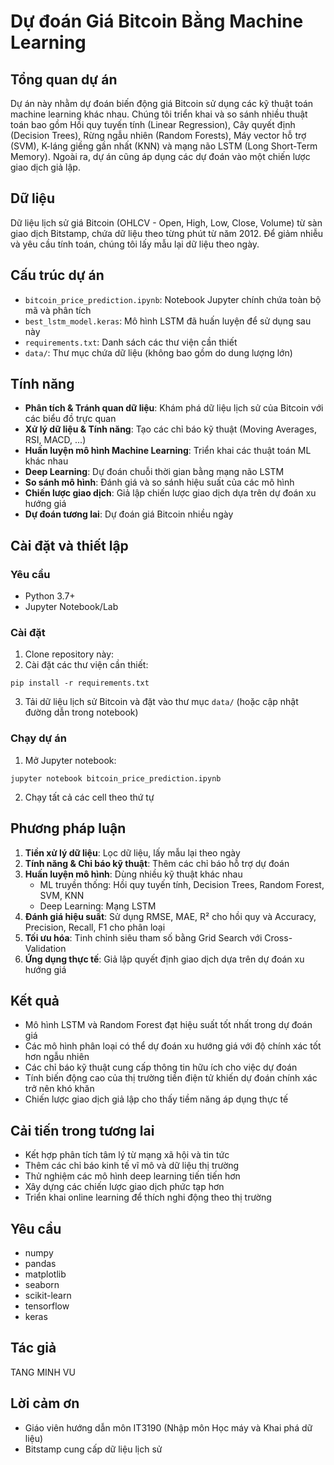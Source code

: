 # Dự đoán Giá Bitcoin Bằng Machine Learning

## Tổng quan dự án
Dự án này nhằm dự đoán biến động giá Bitcoin sử dụng các kỹ thuật toán machine learning khác nhau. Chúng tôi triển khai và so sánh nhiều thuật toán bao gồm Hồi quy tuyến tính (Linear Regression), Cây quyết định (Decision Trees), Rừng ngẫu nhiên (Random Forests), Máy vector hỗ trợ (SVM), K-láng giềng gần nhất (KNN) và mạng não LSTM (Long Short-Term Memory). Ngoài ra, dự án cũng áp dụng các dự đoán vào một chiến lược giao dịch giả lập.

## Dữ liệu
Dữ liệu lịch sử giá Bitcoin (OHLCV - Open, High, Low, Close, Volume) từ sàn giao dịch Bitstamp, chứa dữ liệu theo từng phút từ năm 2012. Để giảm nhiễu và yêu cầu tính toán, chúng tôi lấy mẫu lại dữ liệu theo ngày.

## Cấu trúc dự án
- `bitcoin_price_prediction.ipynb`: Notebook Jupyter chính chứa toàn bộ mã và phân tích
- `best_lstm_model.keras`: Mô hình LSTM đã huấn luyện để sử dụng sau này
- `requirements.txt`: Danh sách các thư viện cần thiết
- `data/`: Thư mục chứa dữ liệu (không bao gồm do dung lượng lớn)

## Tính năng
- **Phân tích & Tránh quan dữ liệu**: Khám phá dữ liệu lịch sử của Bitcoin với các biểu đồ trực quan
- **Xử lý dữ liệu & Tính năng**: Tạo các chỉ báo kỹ thuật (Moving Averages, RSI, MACD, ...)
- **Huấn luyện mô hình Machine Learning**: Triển khai các thuật toán ML khác nhau
- **Deep Learning**: Dự đoán chuỗi thời gian bằng mạng não LSTM
- **So sánh mô hình**: Đánh giá và so sánh hiệu suất của các mô hình
- **Chiến lược giao dịch**: Giả lập chiến lược giao dịch dựa trên dự đoán xu hướng giá
- **Dự đoán tương lai**: Dự đoán giá Bitcoin nhiều ngày

## Cài đặt và thiết lập

### Yêu cầu
- Python 3.7+
- Jupyter Notebook/Lab

### Cài đặt
1. Clone repository này:
2. Cài đặt các thư viện cần thiết:
```
pip install -r requirements.txt
```
3. Tải dữ liệu lịch sử Bitcoin và đặt vào thư mục `data/` (hoặc cập nhật đường dẫn trong notebook)

### Chạy dự án
1. Mở Jupyter notebook:
```
jupyter notebook bitcoin_price_prediction.ipynb
```
2. Chạy tất cả các cell theo thứ tự

## Phương pháp luận
1. **Tiền xử lý dữ liệu**: Lọc dữ liệu, lấy mẫu lại theo ngày
2. **Tính năng & Chỉ báo kỹ thuật**: Thêm các chỉ báo hỗ trợ dự đoán
3. **Huấn luyện mô hình**: Dùng nhiều kỹ thuật khác nhau
   - ML truyền thống: Hồi quy tuyến tính, Decision Trees, Random Forest, SVM, KNN
   - Deep Learning: Mạng LSTM
4. **Đánh giá hiệu suất**: Sử dụng RMSE, MAE, R² cho hồi quy và Accuracy, Precision, Recall, F1 cho phân loại
5. **Tối ưu hóa**: Tinh chỉnh siêu tham số bằng Grid Search với Cross-Validation
6. **Ứng dụng thực tế**: Giả lập quyết định giao dịch dựa trên dự đoán xu hướng giá

## Kết quả
- Mô hình LSTM và Random Forest đạt hiệu suất tốt nhất trong dự đoán giá
- Các mô hình phân loại có thể dự đoán xu hướng giá với độ chính xác tốt hơn ngẫu nhiên
- Các chỉ báo kỹ thuật cung cấp thông tin hữu ích cho việc dự đoán
- Tính biến động cao của thị trường tiền điện tử khiến dự đoán chính xác trở nên khó khăn
- Chiến lược giao dịch giả lập cho thấy tiềm năng áp dụng thực tế

## Cải tiến trong tương lai
- Kết hợp phân tích tâm lý từ mạng xã hội và tin tức
- Thêm các chỉ báo kinh tế vĩ mô và dữ liệu thị trường
- Thử nghiệm các mô hình deep learning tiến tiến hơn
- Xây dựng các chiến lược giao dịch phức tạp hơn
- Triển khai online learning để thích nghi động theo thị trường

## Yêu cầu
- numpy
- pandas
- matplotlib
- seaborn
- scikit-learn
- tensorflow
- keras

## Tác giả
TANG MINH VU

## Lời cảm ơn
- Giáo viên hướng dẫn môn IT3190 (Nhập môn Học máy và Khai phá dữ liệu)
- Bitstamp cung cấp dữ liệu lịch sử

